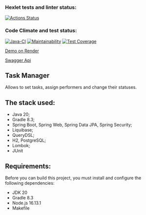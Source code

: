 ### Hexlet tests and linter status:
[![Actions Status](https://github.com/FirefullHawk/java-project-73/actions/workflows/hexlet-check.yml/badge.svg)](https://github.com/FirefullHawk/java-project-73/actions)

### Code Climate and test status:
[![Java-CI](https://github.com/FirefullHawk/java-project-73/actions/workflows/main.yml/badge.svg)](https://github.com/FirefullHawk/java-project-73/actions/workflows/main.yml)
[![Maintainability](https://api.codeclimate.com/v1/badges/dae3f61b2207c8939cdd/maintainability)](https://codeclimate.com/github/FirefullHawk/java-project-73/maintainability)
[![Test Coverage](https://api.codeclimate.com/v1/badges/dae3f61b2207c8939cdd/test_coverage)](https://codeclimate.com/github/FirefullHawk/java-project-73/test_coverage)

[Demo on Render](https://task-manager-xddh.onrender.com)

[Swagger Api]()

<h2><b>Task Manager</b></h2>
<p>Allows to set tasks, assign performers and change their statuses.</p>

## The stack used:
* Java 20;
* Gradle 8.3;
* Spring Boot, Spring Web, Spring Data JPA, Spring Security;
* Liquibase;
* QueryDSL;
* H2, PostgreSQL;
* Lombok;
* JUnit

## Requirements:
Before you can build this project, you must install and configure the following dependencies:
* JDK 20
* Gradle 8.3
* Node.js 16.13.1
* Makefile
